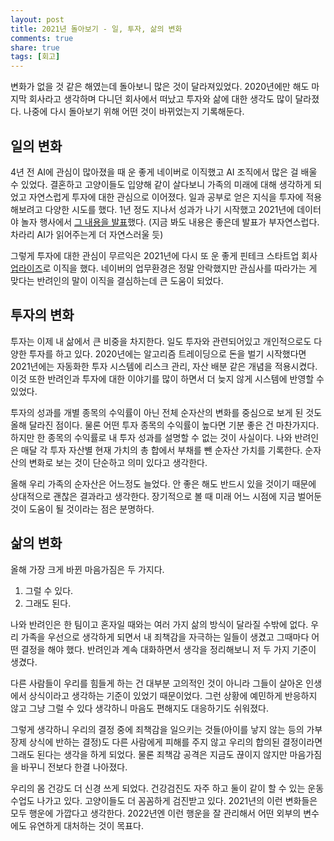 ```yaml
---
layout: post
title: 2021년 돌아보기 - 일, 투자, 삶의 변화
comments: true
share: true
tags: [회고]
---
```




변화가 없을 것 같은 해였는데 돌아보니 많은 것이 달라져있었다. 2020년에만 해도 마지막 회사라고 생각하며 다니던 회사에서 떠났고 투자와 삶에 대한 생각도 많이 달라졌다. 나중에 다시 돌아보기 위해 어떤 것이 바뀌었는지 기록해둔다. 

## 일의 변화

4년 전 AI에 관심이 많아졌을 때 운 좋게 네이버로 이직했고 AI 조직에서 많은 걸 배울 수 있었다. 결혼하고 고양이들도 입양해 같이 살다보니 가족의 미래에 대해 생각하게 되었고 자연스럽게 투자에 대한 관심으로 이어졌다. 일과 공부로 얻은 지식을 투자에 적용해보려고 다양한 시도를 했다. 1년 정도 지나서 성과가 나기 시작했고 2021년에 데이터야 놀자 행사에서 [그 내용을 발표](https://www.youtube.com/watch?v=oAk98W4R_w0)했다. (지금 봐도 내용은 좋은데 발표가 부자연스럽다. 차라리 AI가 읽어주는게 더 자연스러울 듯)

그렇게 투자에 대한 관심이 무르익은 2021년에 다시 또 운 좋게 핀테크 스타트업 회사 [업라이즈](https://www.uprise.financial/)로 이직을 했다. 네이버의 업무환경은 정말 안락했지만 관심사를 따라가는 게 맞다는 반려인의 말이 이직을 결심하는데 큰 도움이 되었다. 

## 투자의 변화

투자는 이제 내 삶에서 큰 비중을 차지한다. 일도 투자와 관련되어있고 개인적으로도 다양한 투자를 하고 있다. 2020년에는 알고리즘 트레이딩으로 돈을 벌기 시작했다면 2021년에는 자동화한 투자 시스템에 리스크 관리, 자산 배분 같은 개념을 적용시켰다. 이것 또한 반려인과 투자에 대한 이야기를 많이 하면서 더 늦지 않게 시스템에 반영할 수 있었다. 

투자의 성과를 개별 종목의 수익률이 아닌 전체 순자산의 변화를 중심으로 보게 된 것도 올해 달라진 점이다. 물론 어떤 투자 종목의 수익률이 높다면 기분 좋은 건 마찬가지다. 하지만 한 종목의 수익률로 내 투자 성과를 설명할 수 없는 것이 사실이다. 나와 반려인은 매달 각 투자 자산별 현재 가치의 총 합에서 부채를 뺀 순자산 가치를 기록한다. 순자산의 변화로 보는 것이 단순하고 의미 있다고 생각한다. 

올해 우리 가족의 순자산은 어느정도 늘었다. 안 좋은 해도 반드시 있을 것이기 때문에 상대적으로 괜찮은 결과라고 생각한다. 장기적으로 볼 때 미래 어느 시점에 지금 벌어둔 것이 도움이 될 것이라는 점은 분명하다. 

## 삶의 변화

올해 가장 크게 바뀐 마음가짐은 두 가지다. 

1. 그럴 수 있다. 
2. 그래도 된다. 

나와 반려인은 한 팀이고 혼자일 때와는 여러 가지 삶의 방식이 달라질 수밖에 없다. 우리 가족을 우선으로 생각하게 되면서 내 죄책감을 자극하는 일들이 생겼고 그때마다 어떤 결정을 해야 했다. 반려인과 계속 대화하면서 생각을 정리해보니 저 두 가지 기준이 생겼다. 

다른 사람들이 우리를 힘들게 하는 건 대부분 고의적인 것이 아니라 그들이 살아온 인생에서 상식이라고 생각하는 기준이 있었기 때문이었다. 그런 상황에 예민하게 반응하지 않고 그냥 그럴 수 있다 생각하니 마음도 편해지도 대응하기도 쉬워졌다.  

그렇게 생각하니 우리의 결정 중에 죄책감을 일으키는 것들(아이를 낳지 않는 등의 가부장제 상식에 반하는 결정)도 다른 사람에게 피해를 주지 않고 우리의 합의된 결정이라면 그래도 된다는 생각을 하게 되었다. 물론 죄책감 공격은 지금도 끊이지 않지만 마음가짐을 바꾸니 전보다 한결 나아졌다. 

우리의 몸 건강도 더 신경 쓰게 되었다. 건강검진도 자주 하고 둘이 같이 할 수 있는 운동 수업도 나가고 있다. 고양이들도 더 꼼꼼하게 검진받고 있다. 2021년의 이런 변화들은 모두 행운에 가깝다고 생각한다. 2022년엔 이런 행운을 잘 관리해서 어떤 외부의 변수에도 유연하게 대처하는 것이 목표다. 

